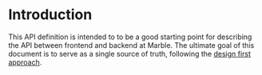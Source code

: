 # Introduction

This API definition is intended to to be a good starting point for
describing the API between frontend and backend at Marble. The ultimate goal of this document is to serve as a single source of truth, following the [design first approach](https://oai.github.io/Documentation/best-practices.html#use-a-design-first-approach).
